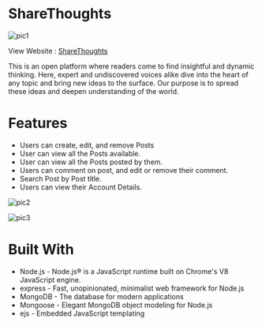 # ShareThoughts #

![pic1](https://user-images.githubusercontent.com/61474876/156992979-769fa626-3ae0-413e-919f-91b21e67e5a9.jpg)

View Website : [ShareThoughts](https://share-thought-s.herokuapp.com/)

This is an open platform where readers come to find insightful and dynamic thinking. Here, expert and undiscovered voices alike dive into the heart of any topic and bring new ideas to the surface. Our purpose is to spread these ideas and deepen understanding of the world.


# Features #
* Users can create, edit, and remove Posts
* User can view all the Posts available.
* User can view all the Posts posted by them.
* Users can comment on post, and edit or remove their comment.
* Search Post by Post title.
* Users can view their Account Details.


![pic2](https://user-images.githubusercontent.com/61474876/156992980-cb9e62b8-4b40-416d-b9e9-623f0fcae937.jpg)

![pic3](https://user-images.githubusercontent.com/61474876/156992971-6376c98c-2c7c-4e96-ad25-54ebf6be8c04.jpg)


# Built With #
* Node.js - Node.js® is a JavaScript runtime built on Chrome's V8 JavaScript engine.
* express - Fast, unopinionated, minimalist web framework for Node.js
* MongoDB - The database for modern applications
* Mongoose - Elegant MongoDB object modeling for Node.js
* ejs - Embedded JavaScript templating
